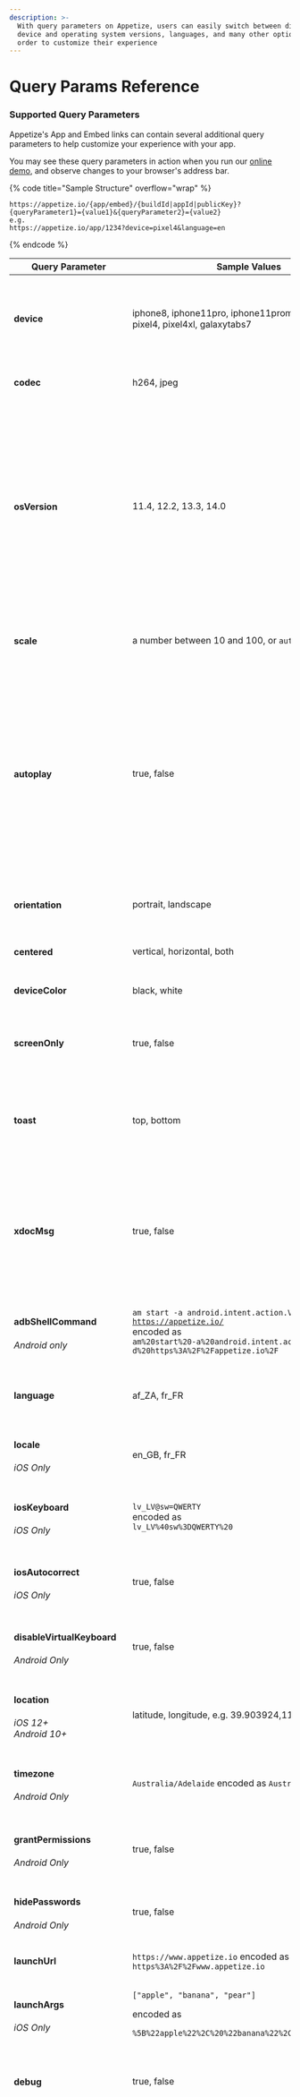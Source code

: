 ```yaml
---
description: >-
  With query parameters on Appetize, users can easily switch between different
  device and operating system versions, languages, and many other options in
  order to customize their experience
---
```


# Query Params Reference

### Supported Query Parameters

Appetize's App and Embed links can contain several additional query parameters to help customize your experience with your app.

You may see these query parameters in action when you run our [online demo](https://appetize.io/demo), and observe changes to your browser's address bar.

{% code title="Sample Structure" overflow="wrap" %}
```url
https://appetize.io/{app/embed}/{buildId|appId|publicKey}?{queryParameter1}={value1}&{queryParameter2}={value2}
e.g.
https://appetize.io/app/1234?device=pixel4&language=en
```
{% endcode %}

| Query Parameter                                                                     | Sample Values                                                                                                                                                                                                          | Description                                                                                                                                                                                                                                                                                                                                                                                                                                                                      |
| ----------------------------------------------------------------------------------- | ---------------------------------------------------------------------------------------------------------------------------------------------------------------------------------------------------------------------- | -------------------------------------------------------------------------------------------------------------------------------------------------------------------------------------------------------------------------------------------------------------------------------------------------------------------------------------------------------------------------------------------------------------------------------------------------------------------------------- |
| <h4><strong>device</strong></h4>                                                    | iphone8, iphone11pro, iphone11promax, ipadair2, pixel4, pixel4xl, galaxytabs7                                                                                                                                          | <p>Specifies the device to simulate.<br><br>See <a href="devices-and-os-versions.md">Devices &#x26; OS Versions</a> for more values.</p>                                                                                                                                                                                                                                                                                                                                         |
| <h4><strong>codec</strong></h4>                                                     | h264, jpeg                                                                                                                                                                                                             | Changes the codec used for video streaming.                                                                                                                                                                                                                                                                                                                                                                                                                                      |
| <h4><strong>osVersion</strong></h4>                                                 | 11.4, 12.2, 13.3, 14.0                                                                                                                                                                                                 | <p>Specifies the operating system version on which to run the app.<br><br>See <a href="devices-and-os-versions.md">Devices &#x26; OS Versions</a> for more values.</p><p></p><p><strong>Note</strong>: It is recommended not to include <code>osVersion</code> as a query parameter when embedding the app, as this will always use our latest default version.</p>                                                                                                              |
| <h4><strong>scale</strong></h4>                                                     | a number between 10 and 100, or `auto`                                                                                                                                                                                 | Adjusts the size of the device shown on the page. `auto` will scale to fit the size of the iframe (embeds only).                                                                                                                                                                                                                                                                                                                                                                 |
| <h4><strong>autoplay</strong></h4>                                                  | true, false                                                                                                                                                                                                            | <p>When true, starts streaming the app on page load. Default is <code>false</code><br><br><strong>Note:</strong> If you are making use of our JavaScript SDK, we recommend starting the session programmatically using <code>client.startSession()</code> instead as this may cause the session to start before the SDK is ready.</p>                                                                                                                                            |
| <h4><strong>orientation</strong></h4>                                               | portrait, landscape                                                                                                                                                                                                    | <p>Specifies the device orientation.<br>Default is <code>portrait</code></p>                                                                                                                                                                                                                                                                                                                                                                                                     |
| <h4><strong>centered</strong></h4>                                                  | vertical, horizontal, both                                                                                                                                                                                             | Centers the device (only when embedding).                                                                                                                                                                                                                                                                                                                                                                                                                                        |
| <h4><strong>deviceColor</strong></h4>                                               | black, white                                                                                                                                                                                                           | Specifies the color of the device frame.                                                                                                                                                                                                                                                                                                                                                                                                                                         |
| <h4><strong>screenOnly</strong></h4>                                                | true, false                                                                                                                                                                                                            | <p>When true, only shows the screen, i.e., no device frame.<br>Default is <code>false</code></p>                                                                                                                                                                                                                                                                                                                                                                                 |
| <h4>toast</h4>                                                                      | top, bottom                                                                                                                                                                                                            | <p>Adjusts the position of Appetize toast messages used for displaying error or info messages.<br>Default is <code>bottom</code></p>                                                                                                                                                                                                                                                                                                                                             |
| <h4><strong>xdocMsg</strong></h4>                                                   | true, false                                                                                                                                                                                                            | <p>When true, enables cross-document messages.<br><br><strong>Note:</strong> It is recommended to rather use our <a href="broken-reference/">Javascript SDK</a> to interact with the device.</p>                                                                                                                                                                                                                                                                                 |
| <h4>adbShellCommand</h4><p><em>Android only</em></p>                                | <p><code>am start -a android.intent.action.VIEW -d https://appetize.io/</code><br>encoded as <br><code>am%20start%20-a%20android.intent.action.VIEW%20-d%20https%3A%2F%2Fappetize.io%2F</code><br></p>                 | Executes an `adb shell` command on the device.                                                                                                                                                                                                                                                                                                                                                                                                                                   |
| <h4><strong>language</strong></h4>                                                  | af\_ZA, fr\_FR                                                                                                                                                                                                         | Specifies the language of the device via[ ISO 639-1 & BCP 47](https://stackoverflow.com/questions/7973023/what-is-the-list-of-supported-languages-locales-on-android) language codes.                                                                                                                                                                                                                                                                                            |
| <h4><strong>locale</strong></h4><p><em>iOS Only</em></p>                            | en\_GB, fr\_FR                                                                                                                                                                                                         | Specifies the locale of the device via Locale ID.                                                                                                                                                                                                                                                                                                                                                                                                                                |
| <h4><strong>iosKeyboard</strong></h4><p><em>iOS Only</em></p>                       | <p><code>lv_LV@sw=QWERTY</code><br>encoded as<br><code>lv_LV%40sw%3DQWERTY%20</code></p>                                                                                                                               | <p>Specifies the iOS software keyboard to use.<br><a href="https://pgssoft.github.io/AutoMate/Enums/SoftwareKeyboard.html">Available Values</a></p>                                                                                                                                                                                                                                                                                                                              |
| <h4><strong>iosAutocorrect</strong></h4><p><em>iOS Only</em></p>                    | true, false                                                                                                                                                                                                            | <p>Turn on Auto-Correction for iOS. </p><p>Defaults to <code>true</code></p>                                                                                                                                                                                                                                                                                                                                                                                                     |
| <h4><strong>disableVirtualKeyboard</strong></h4><p><em>Android Only</em></p>        | true, false                                                                                                                                                                                                            | <p>When true, disables the on-screen keyboard.<br>Default is <code>false</code></p>                                                                                                                                                                                                                                                                                                                                                                                              |
| <h4><strong>location</strong></h4><p><em>iOS 12+</em><br><em>Android 10+</em></p>   | latitude, longitude, e.g. 39.903924,116.391432                                                                                                                                                                         | Specifies the simulated location of the device.                                                                                                                                                                                                                                                                                                                                                                                                                                  |
| <h4><strong>timezone</strong></h4><p><em>Android Only</em></p>                      | `Australia/Adelaide` encoded as `Australia%2FAdelaide`                                                                                                                                                                 | <p>Specifies the URL-encoded timezone of the device.<br><a href="https://en.wikipedia.org/wiki/List_of_tz_database_time_zones">Available Values</a></p>                                                                                                                                                                                                                                                                                                                          |
| <h4><strong>grantPermissions</strong></h4><p><em>Android Only</em></p>              | true, false                                                                                                                                                                                                            | <p>Automatically grants all required app permissions.<br>Default is <code>false</code></p>                                                                                                                                                                                                                                                                                                                                                                                       |
| <h4><strong>hidePasswords</strong></h4><p><em>Android Only</em></p>                 | true, false                                                                                                                                                                                                            | Hides password visibility when typing.                                                                                                                                                                                                                                                                                                                                                                                                                                           |
| <h4><strong>launchUrl</strong></h4>                                                 | `https://www.appetize.io` encoded as `https%3A%2F%2Fwww.appetize.io`                                                                                                                                                   | Specifies a deep link to open when the app is launched.                                                                                                                                                                                                                                                                                                                                                                                                                          |
| <h4><strong>launchArgs</strong></h4><p><em>iOS Only</em></p>                        | <p><code>["apple", "banana", "pear"]</code></p><p>encoded as</p><p><code>%5B%22apple%22%2C%20%22banana%22%2C%20%22pear%22%5D</code></p>                                                                                | Specifies a URL-encoded JSON array of strings to pass when launching the app.                                                                                                                                                                                                                                                                                                                                                                                                    |
| <h4><strong>debug</strong></h4>                                                     | true, false                                                                                                                                                                                                            | <p>When true, allows viewing the debug log for the app.<br>Default is <code>false</code></p>                                                                                                                                                                                                                                                                                                                                                                                     |
| <h4><strong>proxy</strong></h4>                                                     | <p><a href="http://example.com:8080/">http://example.com:8080/</a></p><p>encoded as</p><p><code>http%3A%2F%2Fexample.com%3A8080%2F</code></p><p><br>For Appetize's intercepting proxy, use <code>intercept</code>.</p> | <p>Specifies a proxy server to route network traffic.</p><p></p><p><em><strong>Note</strong>:</em> Our current support is limited to HTTP Proxies. When your app makes HTTPS connections, the data remains encrypted despite the unencrypted connection to the proxy. The app sends a CONNECT request to the proxy for the destination HTTPS server, initiating an SSL handshake. The proxy acts as a TCP connection forwarder, ensuring end-to-end encryption for app data.</p> |
| <h4><strong>enableAdb</strong></h4><p><em>Android Only</em></p>                     | true, false                                                                                                                                                                                                            | <p>On session start, generates an SSH tunnel to allow ADB connections to the emulator. <br><br>For more information see <a href="advanced-features/android/adb-tunnel.md">ADB tunnel</a>.</p>                                                                                                                                                                                                                                                                                    |
| <h4><strong>record</strong></h4>                                                    | true, false                                                                                                                                                                                                            | Enables recording of all user actions that took place during the session. See [UI Automation](ui-automation.md) for more information.                                                                                                                                                                                                                                                                                                                                            |
| <h4>audio</h4><p><em>Android Only</em></p>                                          | true,false                                                                                                                                                                                                             | <p>Enables audio output on the Appetize device.<br><br><strong>Note:</strong> This feature is currently in Alpha and might not always work as expected.</p>                                                                                                                                                                                                                                                                                                                      |
| <h4><strong>androidPackageManager</strong></h4><p><em>Android Only</em></p>         | true, false                                                                                                                                                                                                            | <p>Allows installation of additional APKs after app launch.<br>Default is <code>false</code></p>                                                                                                                                                                                                                                                                                                                                                                                 |
| <h4>resetGms</h4><p><em>Android Only</em></p>                                       | true, false                                                                                                                                                                                                            | <p>Reset or reinitialize aspects of the Google Messaging Service.<br>Default is <code>false</code></p>                                                                                                                                                                                                                                                                                                                                                                           |
| <h4>region</h4>                                                                     | `us`,`eu`                                                                                                                                                                                                              | <p>Ensures that Appetize sessions are launched only from servers in a specific region.</p><p></p><p><strong>Note:</strong> It is best to avoid setting this property unless absolutely necessary. Our system automatically directs requests to the closest servers for optimal performance. Using this property could lead to longer queues in busy regions.</p>                                                                                                                 |
| <h4><strong>appearance</strong></h4><p><em>iOS 13+</em><br><em>Android 10+</em></p> | light, dark                                                                                                                                                                                                            | <p>Applies the theme's appearance to the device.<br>Default is <code>light</code></p>                                                                                                                                                                                                                                                                                                                                                                                            |
| <h4><strong>params</strong></h4>                                                    | `{"foo":"bar"}` encoded as `%7B%22foo%22%3A%22bar%22%7D`                                                                                                                                                               | <p>A URL-encoded JSON object that will be passed to your app on launch. Use this to load custom content, skip onboarding, auto-login the specified user, or custom tracking.<br><br>More info:<br><a data-mention href="launch-params.md">launch-params.md</a></p>                                                                                                                                                                                                               |

